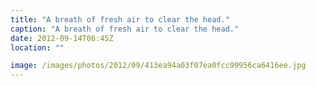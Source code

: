 ```yaml
---
title: "A breath of fresh air to clear the head."
caption: "A breath of fresh air to clear the head."
date: 2012-09-14T06:45Z
location: ""

image: /images/photos/2012/09/413ea94a03f07ea0fcc99956ca6416ee.jpg
---
```

